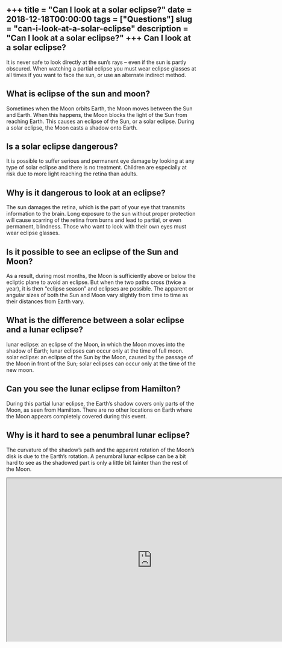 +++
title = "Can I look at a solar eclipse?"
date = 2018-12-18T00:00:00
tags = ["Questions"]
slug = "can-i-look-at-a-solar-eclipse"
description = "Can I look at a solar eclipse?"
+++
Can I look at a solar eclipse?
------------------------------

It is never safe to look directly at the sun’s rays – even if the sun is partly obscured. When watching a partial eclipse you must wear eclipse glasses at all times if you want to face the sun, or use an alternate indirect method.

What is eclipse of the sun and moon?
------------------------------------

Sometimes when the Moon orbits Earth, the Moon moves between the Sun and Earth. When this happens, the Moon blocks the light of the Sun from reaching Earth. This causes an eclipse of the Sun, or a solar eclipse. During a solar eclipse, the Moon casts a shadow onto Earth.

Is a solar eclipse dangerous?
-----------------------------

It is possible to suffer serious and permanent eye damage by looking at any type of solar eclipse and there is no treatment. Children are especially at risk due to more light reaching the retina than adults.

Why is it dangerous to look at an eclipse?
------------------------------------------

The sun damages the retina, which is the part of your eye that transmits information to the brain. Long exposure to the sun without proper protection will cause scarring of the retina from burns and lead to partial, or even permanent, blindness. Those who want to look with their own eyes must wear eclipse glasses.

Is it possible to see an eclipse of the Sun and Moon?
-----------------------------------------------------

As a result, during most months, the Moon is sufficiently above or below the ecliptic plane to avoid an eclipse. But when the two paths cross (twice a year), it is then “eclipse season” and eclipses are possible. The apparent or angular sizes of both the Sun and Moon vary slightly from time to time as their distances from Earth vary.

What is the difference between a solar eclipse and a lunar eclipse?
-------------------------------------------------------------------

lunar eclipse: an eclipse of the Moon, in which the Moon moves into the shadow of Earth; lunar eclipses can occur only at the time of full moon. solar eclipse: an eclipse of the Sun by the Moon, caused by the passage of the Moon in front of the Sun; solar eclipses can occur only at the time of the new moon.

Can you see the lunar eclipse from Hamilton?
--------------------------------------------

During this partial lunar eclipse, the Earth’s shadow covers only parts of the Moon, as seen from Hamilton. There are no other locations on Earth where the Moon appears completely covered during this event.

Why is it hard to see a penumbral lunar eclipse?
------------------------------------------------

The curvature of the shadow’s path and the apparent rotation of the Moon’s disk is due to the Earth’s rotation. A penumbral lunar eclipse can be a bit hard to see as the shadowed part is only a little bit fainter than the rest of the Moon.

<iframe allow="accelerometer; autoplay; clipboard-write; encrypted-media; gyroscope; picture-in-picture" allowfullscreen="" class="__youtube_prefs__  epyt-is-override  no-lazyload" data-no-lazy="1" data-origheight="433" data-origwidth="770" data-skipgform_ajax_framebjll="" height="433" id="_ytid_65212" loading="lazy" src="https://www.youtube.com/embed/wkmdedxydVA?enablejsapi=1&autoplay=0&cc_load_policy=0&cc_lang_pref=&iv_load_policy=1&loop=0&modestbranding=0&rel=1&fs=1&playsinline=0&autohide=2&theme=dark&color=red&controls=1&" title="YouTube player" width="770"></iframe>